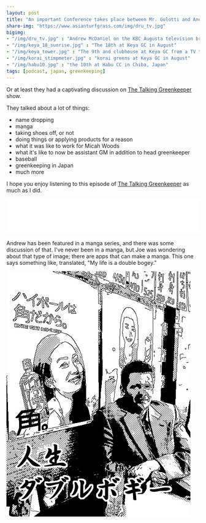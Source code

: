 ```yaml
---
layout: post
title: "An important Conference takes place between Mr. Gulotti and Andrew McDaniel"
share-img: "https://www.asianturfgrass.com/img/dru_tv.jpg"
bigimg:
- "/img/dru_tv.jpg" : "Andrew McDaniel on the KBC Augusta television broadcast"
- "/img/keya_18_sunrise.jpg" : "The 18th at Keya GC in August"
- "/img/keya_tower.jpg" : "The 9th and clubhouse at Keya GC from a TV tower in August"
- "/img/korai_stimpmeter.jpg" : "korai greens at Keya GC in August"
- "/img/habu10.jpg" : "the 10th at Habu CC in Chiba, Japan"
tags: [podcast, japan, greenkeeping]
---
```


Or at least they had a captivating discussion on [The Talking Greenkeeper](https://itunes.apple.com/us/podcast/the-talking-greenkeeper/id1435947281?mt=2#episodeGuid=9a57de3fbe4448fb94e71d0572fc7783) show.

They talked about a lot of things:

* name dropping
* manga
* taking shoes off, or not
* doing things or applying products for a reason
* what it was like to work for Micah Woods
* what it's like to now be assistant GM in addition to head greenkeeper
* baseball
* greenkeeping in Japan
* much more

I hope you enjoy listening to this episode of [The Talking Greenkeeper](http://thetalkinggreenkeeper.libsyn.com/website/episode-18-andrew-mcdaniel) as much as I did.

<iframe style="border: none" src="//html5-player.libsyn.com/embed/episode/id/8499059/height/90/theme/custom/thumbnail/yes/direction/forward/render-playlist/no/custom-color/000000/" height="90" width="100%" scrolling="no"  allowfullscreen webkitallowfullscreen mozallowfullscreen oallowfullscreen msallowfullscreen></iframe>

Andrew has been featured in a manga series, and there was some discussion of that. I've never been in a manga, but Joe was wondering about that type of image; there are apps that can make a manga. This one says something like, translated, "My life is a double bogey." 

![micah double bogey manga](/img/double_bogey.jpg)






